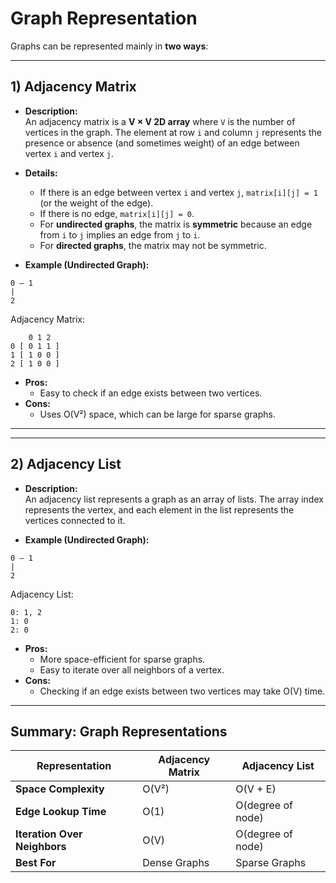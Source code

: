 # Graph Representation

Graphs can be represented mainly in **two ways**:

---

## 1) Adjacency Matrix

- **Description:**  
  An adjacency matrix is a **V × V 2D array** where `V` is the number of vertices in the graph. The element at row `i` and column `j` represents the presence or absence (and sometimes weight) of an edge between vertex `i` and vertex `j`.

- **Details:**
    - If there is an edge between vertex `i` and vertex `j`, `matrix[i][j] = 1` (or the weight of the edge).
    - If there is no edge, `matrix[i][j] = 0`.
    - For **undirected graphs**, the matrix is **symmetric** because an edge from `i` to `j` implies an edge from `j` to `i`.
    - For **directed graphs**, the matrix may not be symmetric.

- **Example (Undirected Graph):**

```text
0 — 1
|
2
```


Adjacency Matrix:

```text
    0 1 2
0 [ 0 1 1 ]
1 [ 1 0 0 ]
2 [ 1 0 0 ]

```

- **Pros:**
    - Easy to check if an edge exists between two vertices.
- **Cons:**
    - Uses O(V²) space, which can be large for sparse graphs.

---

---

## 2) Adjacency List

- **Description:**  
  An adjacency list represents a graph as an array of lists. The array index represents the vertex, and each element in the list represents the vertices connected to it.

- **Example (Undirected Graph):**

```text
0 — 1
|
2
```

Adjacency List:

```text
0: 1, 2
1: 0
2: 0
```

- **Pros:**
    - More space-efficient for sparse graphs.
    - Easy to iterate over all neighbors of a vertex.
- **Cons:**
    - Checking if an edge exists between two vertices may take O(V) time.

---

## Summary: Graph Representations

| Representation              | **Adjacency Matrix** | **Adjacency List** |
|-----------------------------|----------------------|--------------------|
| **Space Complexity**        | O(V²)                | O(V + E)           |
| **Edge Lookup Time**        | O(1)                 | O(degree of node)  |
| **Iteration Over Neighbors**| O(V)                 | O(degree of node)  |
| **Best For**                | Dense Graphs         | Sparse Graphs      |

